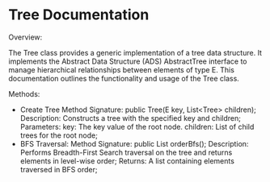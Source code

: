 # Tree Documentation

Overview:

The Tree<E> class provides a generic implementation of a tree data structure. It implements the Abstract Data Structure (ADS) AbstractTree<E> interface to manage hierarchical relationships between elements of type E. This documentation outlines the functionality and usage of the Tree<E> class.

Methods:

* Create Tree Method Signature: public Tree(E key, List<Tree<E>> children); Description: Constructs a tree with the specified key and children; Parameters: key: The key value of the root node. children: List of child trees for the root node;
* BFS Traversal: Method Signature: public List<E> orderBfs(); Description: Performs Breadth-First Search traversal on the tree and returns elements in level-wise order; Returns: A list containing elements traversed in BFS order;

  
